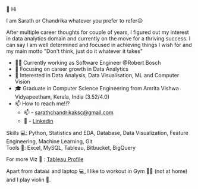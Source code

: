 👋 Hi

I am Sarath or Chandrika whatever you prefer to refer😉

After multiple career thoughts for couple of years, I figured out my interest in data analytics domain and currently on the move for a thriving success. I can say I am well determined and focused in achieving things I wish for and my main motto "Don't think, just do it whatever it takes" 

- 👨‍💻 Currently working as Software Engineer @Robert Bosch
- 🎯 Focusing on career growth in Data Analytics
- 💙 Interested in Data Analysis, Data Visualisation, ML and Computer Vision
- 🎓 Graduate in Computer Science Engineering from Amrita Vishwa Vidyapeetham, Kerala, India (3.52/4.0)
- 📫 How to reach me!!? 
  - 📫 - sarathchandrikaksc@gmail.com 
  - 🔗 - [Linkedin](https://www.linkedin.com/in/sarath-chandrika-k/)


Skills 💻: Python, Statistics and EDA, Database, Data Visualization, Feature Engineering, Machine Learning, Git\
Tools 🔨: Excel, MySQL, Tableau, Bitbucket, BigQuery

For more Viz 🔗 : [Tableau Profile](https://public.tableau.com/app/profile/sarath.c2563)

Apart from data📊 and laptop 💻, I like to workout in Gym 💪🏽 (not at home) and I play violin 🎻. 
<!---
sarathchandrikak/sarathchandrikak is a ✨ special ✨ repository because its `README.md` (this file) appears on your GitHub profile.
You can click the Preview link to take a look at your changes.
--->
